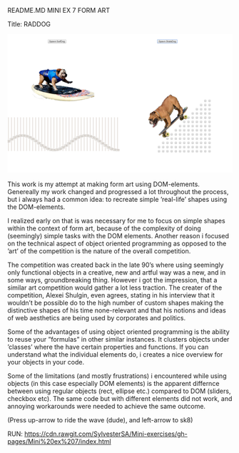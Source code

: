 README.MD MINI EX 7 FORM ART

Title: RADDOG

 ![ScreenShot](https://github.com/SylvesterSA/Mini-exercises/blob/gh-pages/Mini%20ex%207/Udklip.PNG)

This work is my attempt at making form art using DOM-elements. Genereally my work changed and progressed a lot throughout the process, but i always had a common idea: to recreate simple ’real-life’ shapes using the DOM-elements.

I realized early on that is was necessary for me to focus on simple shapes within the context of form art, because of the complexity of doing (seemingly) simple tasks with the DOM elements. Another reason i focused on the technical aspect of object oriented programming as opposed to the ’art’ of the competition is the nature of the overall competition.

The competition was created back in the late 90’s where using seemingly only functional objects in a creative, new and artful way was a new, and in some ways, groundbreaking thing. However i got the impression, that a similar art competition would gather a lot less traction. The creater of the competition, Alexei Shulgin, even agrees, stating in his interview that it wouldn’t be possible do to the high number of custom shapes making the distinctive shapes of his time none-relevant and that his notions and ideas of web aesthetics are being used by corporates and politics. 

Some of the advantages of using object oriented programming is the ability to reuse your ”formulas” in other similar instances. It clusters objects under ’classes’ where the have certain properties and functions. If you can understand what the individual elements do, i creates a nice overview for your objects in your code.

Some of the limitations (and mostly frustrations) i encountered while using objects (in this case especially DOM elements) is the apparent differnce between using regular objects (rect, ellipse etc.) compared to DOM (sliders, checkbox etc). The same code but with different elements did not work, and annoying workarounds were needed to achieve the same outcome. 

(Press up-arrow to ride the wave (dude), and left-arrow to sk8)

RUN: https://cdn.rawgit.com/SylvesterSA/Mini-exercises/gh-pages/Mini%20ex%207/index.html 

